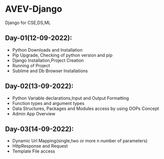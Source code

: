 # AVEV-Django
Django for CSE,DS,ML

## Day-01(12-09-2022):
  - Python Downloads and Installation
  - Pip Upgrade, Checking of python version and pip
  - Django Installation,Project Creation
  - Running of Project
  - Sublime and Db Browser Installations

## Day-02(13-09-2022):
  - Python Variable declarations,Input and Output Formatting
  - Function types and argument types
  - Data Structures, Packages and Modules access by using OOPs Concept
  - Admin App Overview

## Day-03(14-09-2022):
  - Dynamic Url Mapping(single,two or more n number of parameters)
  - HttpResponse and Request
  - Template File access
